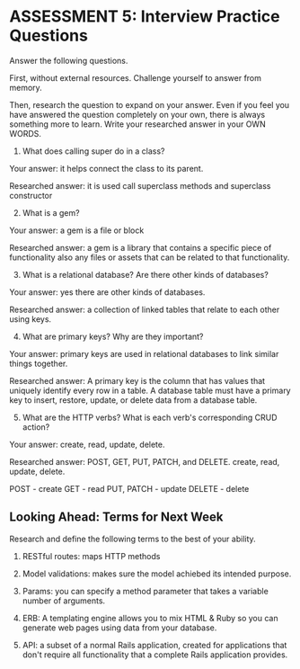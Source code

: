 # ASSESSMENT 5: Interview Practice Questions

Answer the following questions.

First, without external resources. Challenge yourself to answer from memory.

Then, research the question to expand on your answer. Even if you feel you have answered the question completely on your own, there is always something more to learn. Write your researched answer in your OWN WORDS.

1. What does calling super do in a class?

Your answer: it helps connect the class to its parent. 

Researched answer: it is used call superclass methods and superclass constructor 

2. What is a gem?

Your answer: a gem is a file or block 

Researched answer: a gem is a library that contains a specific piece of functionality also any files or assets that can be related to that functionality.

3. What is a relational database? Are there other kinds of databases?

Your answer: yes there are other kinds of databases. 

Researched answer: a collection of linked tables that relate to each other using keys.

4. What are primary keys? Why are they important?

Your answer: primary keys are used in relational databases to link similar things together. 

Researched answer: A primary key is the column that has values that uniquely identify every row in a table. A database table must have a primary key to insert, restore, update, or delete data from a database table.

5. What are the HTTP verbs? What is each verb's corresponding CRUD action?

Your answer: create, read, update, delete.

Researched answer: POST, GET, PUT, PATCH, and DELETE. create, read, update, delete.

POST - create
GET - read
PUT, PATCH - update
DELETE - delete



## Looking Ahead: Terms for Next Week

Research and define the following terms to the best of your ability.

1. RESTful routes: maps HTTP methods

2. Model validations: makes sure the model achiebed its intended purpose.

3. Params: you can specify a method parameter that takes a variable number of arguments.

4. ERB:  A templating engine allows you to mix HTML & Ruby so you can generate web pages using data from your database. 

5. API:  a subset of a normal Rails application, created for applications that don't require all functionality that a complete Rails application provides.
